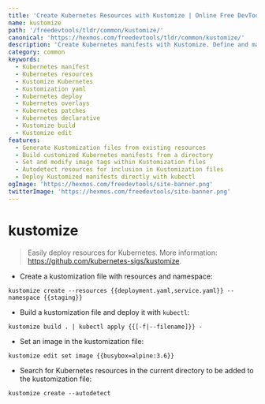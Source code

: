 ```yaml
---
title: 'Create Kubernetes Resources with Kustomize | Online Free DevTools by Hexmos'
name: kustomize
path: '/freedevtools/tldr/common/kustomize/'
canonical: 'https://hexmos.com/freedevtools/tldr/common/kustomize/'
description: 'Create Kubernetes manifests with Kustomize. Define and manage your resources for streamlined deployments using overlays and patches. Free online tool, no registration required.'
category: common
keywords:
  - Kubernetes manifest
  - Kubernetes resources
  - Kustomize Kubernetes
  - Kustomization yaml
  - Kubernetes deploy
  - Kubernetes overlays
  - Kubernetes patches
  - Kubernetes declarative
  - Kustomize build
  - Kustomize edit
features:
  - Generate Kustomization files from existing resources
  - Build customized Kubernetes manifests from a directory
  - Set and modify image tags within Kustomization files
  - Autodetect resources for inclusion in Kustomization files
  - Deploy Kustomized manifests directly with kubectl
ogImage: 'https://hexmos.com/freedevtools/site-banner.png'
twitterImage: 'https://hexmos.com/freedevtools/site-banner.png'
---
```


# kustomize

> Easily deploy resources for Kubernetes.
> More information: <https://github.com/kubernetes-sigs/kustomize>.

- Create a kustomization file with resources and namespace:

`kustomize create --resources {{deployment.yaml,service.yaml}} --namespace {{staging}}`

- Build a kustomization file and deploy it with `kubectl`:

`kustomize build . | kubectl apply {{[-f|--filename]}} -`

- Set an image in the kustomization file:

`kustomize edit set image {{busybox=alpine:3.6}}`

- Search for Kubernetes resources in the current directory to be added to the kustomization file:

`kustomize create --autodetect`
